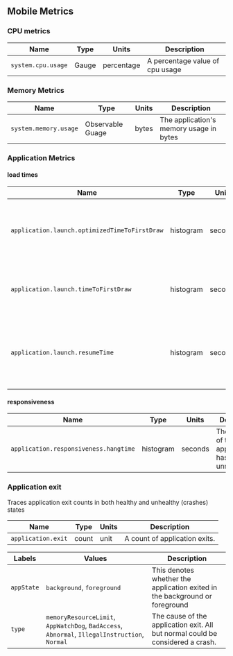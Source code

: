 ## Mobile Metrics

### CPU metrics
| Name               | Type             | Units      | Description                     |
|--------------------|------------------|------------|---------------------------------|
| `system.cpu.usage` | Gauge | percentage | A percentage value of cpu usage |

### Memory Metrics
| Name                   | Type             | Units | Description                             |
|------------------------|------------------|-------|-----------------------------------------|
| `system.memory.usage`  | Observable Guage | bytes | The application's memory usage in bytes |


### Application Metrics
#### load times
| Name                                          | Type      | Units   | Description                                                           |
|-----------------------------------------------|-----------|---------|-----------------------------------------------------------------------|
| `application.launch.optimizedTimeToFirstDraw` | histogram | seconds | The amount of time spent launching the app until loaded (optimized)   |
| `application.launch.timeToFirstDraw`          | histogram | seconds | The amound of time spent launching the app until loaded               |
| `application.launch.resumeTime`               | histogram | seconds | the amount of time spent resuming the application from the background | 

#### responsiveness
| Name                                   | Type      | Units   | Description                                                 |
|----------------------------------------|-----------|---------|-------------------------------------------------------------|
|  `application.responsiveness.hangtime` | histogram | seconds | The amount of time the applications has spent unresponsive. | 
 
### Application exit
Traces application exit counts in both healthy and unhealthy (crashes) states

| Name               | Type  | Units | Description                   |
|--------------------|-------|-------|-------------------------------|
| `application.exit` | count |  unit | A count of application exits. |


| Labels     |  Values                                                                                        |  Description                                                                   | 
|------------|------------------------------------------------------------------------------------------------|--------------------------------------------------------------------------------| 
| `appState` | `background`, `foreground`                                                                     | This denotes whether the application exited in the background or foreground    |
| `type`     | `memoryResourceLimit`, `AppWatchDog`, `BadAccess`, `Abnormal`,  `IllegalInstruction`, `Normal` | The cause of the application exit. All but normal could be considered a crash. |



